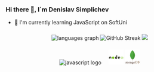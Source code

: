 ### Hi there 👋, I`m Denislav Simplichev

- 🌱 I'm currently learning JavaScript on SoftUni

###

<div align="center">
  <img src="https://github-readme-stats.vercel.app/api?username=dsimplichev&theme=highcontrast&show_icons=true&hide_border=false&count_private=true" height="150" alt="languages graph"  />
  <img src="https://streak-stats.demolab.com?user=dsimplichev&theme=dark" alt="GitHub Streak" height="150" alt="streak graph"  />
  <img src="https://github-readme-stats.vercel.app/api/top-langs/?username=dsimplichev&theme=highcontrast&show_icons=true&hide_border=false&layout=compact" />
</div>


###

<div align="center">
  <img src="https://cdn.jsdelivr.net/gh/devicons/devicon/icons/javascript/javascript-original.svg" height="40" alt="javascript logo"  />
  <img width="12" />
  <img src="https://raw.githubusercontent.com/devicons/devicon/master/icons/nodejs/nodejs-original-wordmark.svg" alt="nodejs" width="40" height="40"/>
  <img src="https://raw.githubusercontent.com/devicons/devicon/master/icons/mongodb/mongodb-original-wordmark.svg" alt="mongodb" width="40" height="40"/>
</div>

###

<!--
**dsimplichev/dsimplichev** is a ✨ _special_ ✨ repository because its `README.md` (this file) appears on your GitHub profile.

Here are some ideas to get you started:


 
